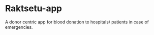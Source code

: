 # Raktsetu-app
A donor centric app for blood donation to hospitals/ patients in case of emergencies.
